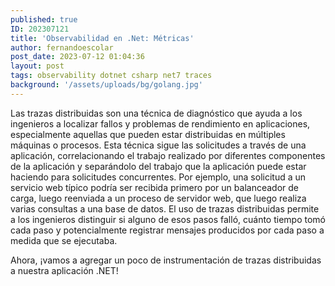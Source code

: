 ```yaml
---
published: true
ID: 202307121
title: 'Observabilidad en .Net: Métricas'
author: fernandoescolar
post_date: 2023-07-12 01:04:36
layout: post
tags: observability dotnet csharp net7 traces
background: '/assets/uploads/bg/golang.jpg'
---
```


Las trazas distribuidas son una técnica de diagnóstico que ayuda a los ingenieros a localizar fallos y problemas de rendimiento en aplicaciones, especialmente aquellas que pueden estar distribuidas en múltiples máquinas o procesos. Esta técnica sigue las solicitudes a través de una aplicación, correlacionando el trabajo realizado por diferentes componentes de la aplicación y separándolo del trabajo que la aplicación puede estar haciendo para solicitudes concurrentes. <!--break-->Por ejemplo, una solicitud a un servicio web típico podría ser recibida primero por un balanceador de carga, luego reenviada a un proceso de servidor web, que luego realiza varias consultas a una base de datos. El uso de trazas distribuidas permite a los ingenieros distinguir si alguno de esos pasos falló, cuánto tiempo tomó cada paso y potencialmente registrar mensajes producidos por cada paso a medida que se ejecutaba.

Ahora, ¡vamos a agregar un poco de instrumentación de trazas distribuidas a nuestra aplicación .NET!

